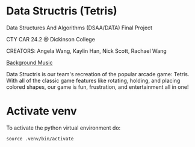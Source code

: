 # Data Structris (Tetris)
Data Structures And Algorithms (DSAA/DATA) Final Project

CTY CAR 24.2 @ Dickinson College <br>

CREATORS: Angela Wang, Kaylin Han, Nick Scott, Rachael Wang <br>

[Background Music](https://freesound.org/people/ironreaper1832/sounds/710963/) <br>

Data Structris is our team's recreation of the popular arcade game: Tetris. With all of the classic game features like rotating, holding, and placing colored shapes, our game is fun, frustration, and entertainment all in one!

# Activate venv
To activate the python virtual environment do:
```
source .venv/bin/activate
```
